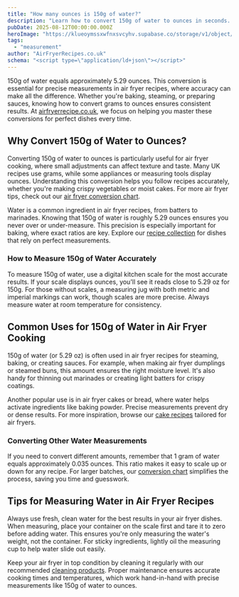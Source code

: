```yaml
---
title: "How many ounces is 150g of water?"
description: "Learn how to convert 150g of water to ounces in seconds. Perfect for air fryer recipes and precise measurements. Get the exact UK conversion now!"
pubDate: 2025-08-12T00:00:00.000Z
heroImage: "https://klueoymssxwfnxsvcyhv.supabase.co/storage/v1/object/public/md/how-many-ounces-is-150g-of-water-07b0470e.webp"
tags:
  - "measurement"
author: "AirFryerRecipes.co.uk"
schema: "<script type=\"application/ld+json\"></script>"
---
```


<p>150g of water equals approximately 5.29 ounces. This conversion is essential for precise measurements in air fryer recipes, where accuracy can make all the difference. Whether you're baking, steaming, or preparing sauces, knowing how to convert grams to ounces ensures consistent results. At <a href=https://www.airfryerrecipe.co.uk/>airfryerrecipe.co.uk</a>, we focus on helping you master these conversions for perfect dishes every time.</p>

<h2>Why Convert 150g of Water to Ounces?</h2>
<p>Converting 150g of water to ounces is particularly useful for air fryer cooking, where small adjustments can affect texture and taste. Many UK recipes use grams, while some appliances or measuring tools display ounces. Understanding this conversion helps you follow recipes accurately, whether you're making crispy vegetables or moist cakes. For more air fryer tips, check out our <a href=https://www.airfryerrecipe.co.uk/air-fryer-conversion-chart>air fryer conversion chart</a>.</p>

<p>Water is a common ingredient in air fryer recipes, from batters to marinades. Knowing that 150g of water is roughly 5.29 ounces ensures you never over or under-measure. This precision is especially important for baking, where exact ratios are key. Explore our <a href=https://www.airfryerrecipe.co.uk/recipes>recipe collection</a> for dishes that rely on perfect measurements.</p>

<h3>How to Measure 150g of Water Accurately</h3>
<p>To measure 150g of water, use a digital kitchen scale for the most accurate results. If your scale displays ounces, you'll see it reads close to 5.29 oz for 150g. For those without scales, a measuring jug with both metric and imperial markings can work, though scales are more precise. Always measure water at room temperature for consistency.</p>

<h2>Common Uses for 150g of Water in Air Fryer Cooking</h2>
<p>150g of water (or 5.29 oz) is often used in air fryer recipes for steaming, baking, or creating sauces. For example, when making air fryer dumplings or steamed buns, this amount ensures the right moisture level. It's also handy for thinning out marinades or creating light batters for crispy coatings.</p>

<p>Another popular use is in air fryer cakes or bread, where water helps activate ingredients like baking powder. Precise measurements prevent dry or dense results. For more inspiration, browse our <a href=https://www.airfryerrecipe.co.uk/recipe-category/cakes>cake recipes</a> tailored for air fryers.</p>

<h3>Converting Other Water Measurements</h3>
<p>If you need to convert different amounts, remember that 1 gram of water equals approximately 0.035 ounces. This ratio makes it easy to scale up or down for any recipe. For larger batches, our <a href=https://www.airfryerrecipe.co.uk/air-fryer-conversion-chart>conversion chart</a> simplifies the process, saving you time and guesswork.</p>

<h2>Tips for Measuring Water in Air Fryer Recipes</h2>
<p>Always use fresh, clean water for the best results in your air fryer dishes. When measuring, place your container on the scale first and tare it to zero before adding water. This ensures you're only measuring the water's weight, not the container. For sticky ingredients, lightly oil the measuring cup to help water slide out easily.</p>

<p>Keep your air fryer in top condition by cleaning it regularly with our recommended <a href=https://www.airfryerrecipe.co.uk/air-fryer-cleaner>cleaning products</a>. Proper maintenance ensures accurate cooking times and temperatures, which work hand-in-hand with precise measurements like 150g of water to ounces.</p>